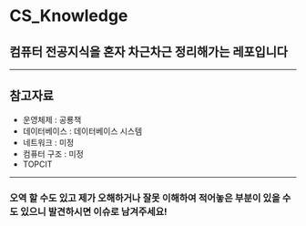 # CS_Knowledge


## 컴퓨터 전공지식을 혼자 차근차근 정리해가는 레포입니다
---
## 참고자료

- 운영체제 : 공룡책
- 데이터베이스 : 데이터베이스 시스템
- 네트워크 : 미정
- 컴퓨터 구조 : 미정
- TOPCIT

---
### 오역 할 수도 있고 제가 오해하거나 잘못 이해하여 적어놓은 부분이 있을 수도 있으니 발견하시면 이슈로 남겨주세요!